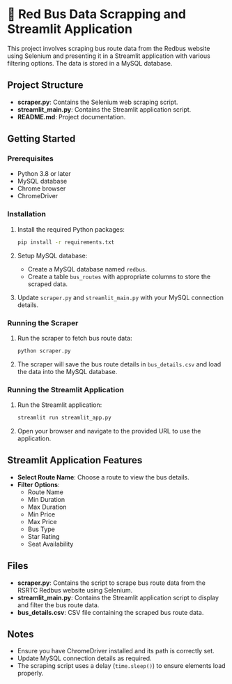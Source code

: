 # 🚌 Red Bus Data Scrapping and Streamlit Application

This project involves scraping bus route data from the Redbus website using Selenium and presenting it in a Streamlit application with various filtering options. The data is stored in a MySQL database.

## Project Structure

- **scraper.py**: Contains the Selenium web scraping script.
- **streamlit_main.py**: Contains the Streamlit application script.
- **README.md**: Project documentation.

## Getting Started

### Prerequisites

- Python 3.8 or later
- MySQL database
- Chrome browser
- ChromeDriver

### Installation


1. Install the required Python packages:
    ```sh
    pip install -r requirements.txt
    ```

2. Setup MySQL database:

    - Create a MySQL database named `redbus`.
    - Create a table `bus_routes` with appropriate columns to store the scraped data.

3. Update `scraper.py` and `streamlit_main.py` with your MySQL connection details.

### Running the Scraper

1. Run the scraper to fetch bus route data:
    ```sh
    python scraper.py
    ```

2. The scraper will save the bus route details in `bus_details.csv` and load the data into the MySQL database.

### Running the Streamlit Application

1. Run the Streamlit application:
    ```sh
    streamlit run streamlit_app.py
    ```

2. Open your browser and navigate to the provided URL to use the application.

## Streamlit Application Features

- **Select Route Name**: Choose a route to view the bus details.
- **Filter Options**:
    - Route Name
    - Min Duration
    - Max Duration
    - Min Price
    - Max Price
    - Bus Type
    - Star Rating
    - Seat Availability

## Files

- **scraper.py**: Contains the script to scrape bus route data from the RSRTC Redbus website using Selenium.
- **streamlit_main.py**: Contains the Streamlit application script to display and filter the bus route data.
- **bus_details.csv**: CSV file containing the scraped bus route data.
## Notes


- Ensure you have ChromeDriver installed and its path is correctly set.
- Update MySQL connection details as required.
- The scraping script uses a delay (`time.sleep()`) to ensure elements load properly.



